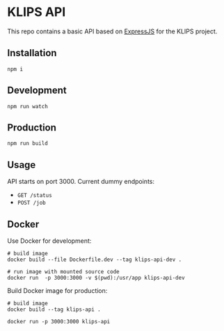 # KLIPS API

This repo contains a basic API based on [ExpressJS](http://expressjs.com/) for the KLIPS project.

## Installation

`npm i`

## Development

`npm run watch`

## Production

`npm run build`

## Usage

API starts on port 3000. Current dummy endpoints:
- `GET /status`
- `POST /job`

## Docker

Use Docker for development:

```shell
# build image
docker build --file Dockerfile.dev --tag klips-api-dev .

# run image with mounted source code
docker run  -p 3000:3000 -v $(pwd):/usr/app klips-api-dev
```

Build Docker image for production:

```shell
# build image
docker build --tag klips-api .

docker run -p 3000:3000 klips-api
```